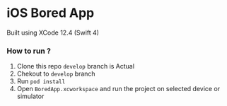 # iOS Bored App

Built using XCode 12.4 (Swift 4)

### How to run ?

1. Clone this repo `develop` branch is Actual
1. Chekout to `develop` branch
3. Run `pod install`
4. Open `BoredApp.xcworkspace` and run the project on selected device or simulator
